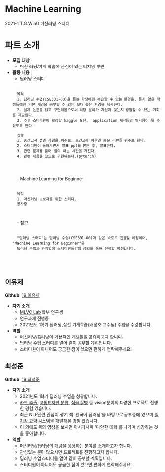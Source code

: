 # Machine Learning
2021-1 T.G.WinG 머신러닝 스터디

# 파트 소개
- **모집 대상**
    - 머신 러닝/기계 학습에 관심이 있는 티지윙 부원
- **활동 내용**
    - 딥러닝 스터디
    <pre>
    <code>
    목적
    1. 딥러닝 수업(CSE331-00)을 듣는 학생에겐 복습할 수 있는 환경을, 듣지 않은 학생들에겐 기본 개념을 공부할 수 있는 보다 좋은 환경을 제공한다.
    2. 실제 논문을 읽고 구현해봄으로써 해당 분야가 자신과 맞는지 경험할 수 있는 기회를 제공한다.
    3. 추후 스터디원이 확장할 kaggle 도전,  application 제작등의 밑거름이 될 수 있도록 한다.

    진행
    1. 중간고사 전엔 개념을 위주로, 중간고사 이후엔 논문 리뷰를 위주로 한다.
    2. 스터디원이 돌아가면서 발표 ppt를 만든 후, 발표한다.
    3. 관련 문제를 풀며 질의 하는 시간을 가진다.
    4. 관련 내용을 코드로 구현해본다.(pytorch)
    </pre>
    </code>
    - Machine Learning for Beginner
    <pre>
    <code>
    목적
    1. 머신러닝 초보자를 위한 스터디.
    공사중
    </pre>
    </code>
    - 참고
    <pre>
    <code>
    "딥러닝 스터디"는 딥러닝 수업(CSE331-00)과 같은 속도로 진행할 예정이며, "Machine Learning for Beginner"은 
    딥러닝 수업과 관계없이 스터디원들간의 상의를 통해 진행할 예정입니다.
    </pre>
    </code>

## 이유제
**Github**: [19 이유제](https://github.com/dbwp031)
- **자기 소개**
    - [MLVC Lab](https://sites.google.com/a/khu.ac.kr/mlvc/) 학부 연구생
    - 연구과제 진행중
    - 2021년도 1학기 딥러닝,실전 기계학습(배성호 교수님) 수업을 수강합니다.
- **역할**
    - 머신러닝/딥러닝의 기본적인 개념들을 공유하고자 합니다.
    - 딥러닝 수업 스터디를 열어 같이 공부할 계획입니다.
    - 스터디원이 아니어도 궁금한 점이 있으면 편하게 연락해주세요!
## 최성준
**Github**: [19 최성준](https://github.com/seongjunChoi0714)
- **자기 소개**
    - 2021년도 1학기 딥러닝 수업을 청강합니다.
    - [카드 추출](https://youtu.be/Gd_koYoimHM), [교통표지판 분류](https://youtu.be/PCOA5sNPSaY), [식물 질병](https://youtu.be/mUlgI-Qq4mo) 등 vision분야의 다양한 프로젝트 진행한 경험 있습니다.
    - 최근 NLP관련 관심이 생겨 책 '한국어 딥러닝'을 바탕으로 공부중에 있으며 [일기장 요약 시스템](https://youtu.be/JZqDV9e2_E4)을 개발해본 경험 있습니다.
    - 이 외에도 위의 영상을 보시면 아시다시피 '다양한 대회'를 나가며 성장하는 것을 좋아합니다.
- **역할**
    - 머신러닝/딥러닝의 개념을 응용하는 분야를 소개하고자 합니다.
    - 관심있는 분이 많으시면 프로젝트를 진행하고자 합니다.
    - 딥러닝 수업 스터디를 열어 같이 공부할 계획입니다.
    - 스터디원이 아니어도 궁금한 점이 있으면 편하게 연락해주세요!
